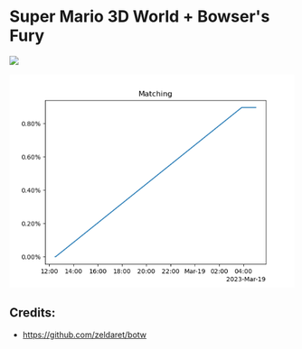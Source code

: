 # Super Mario 3D World + Bowser's Fury

<img src="https://img.shields.io/discord/1033011897273946204?color=%237289DA&logo=discord&logoColor=%23FFFFFF" href="https://discord.gg/C3NMdp9aJk"/>

![Progress](data/progress.png)

## Credits:
- https://github.com/zeldaret/botw

